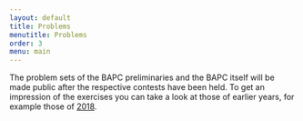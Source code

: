 ```yaml
---
layout: default
title: Problems
menutitle: Problems
order: 3
menu: main
---
```


The problem sets of the BAPC preliminaries and the BAPC itself will be made public after the respective contests have been held. To get an impression of the exercises you can take a look at those of earlier years, for example those of [2018](https://2018.bapc.eu/problems.html).
